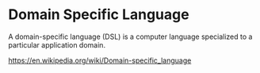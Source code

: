 # Domain Specific Language

A domain-specific language (DSL) is a computer language specialized to a particular application domain.

https://en.wikipedia.org/wiki/Domain-specific_language